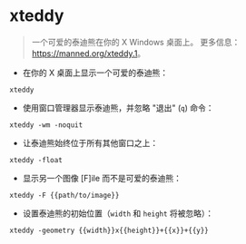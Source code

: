# xteddy

> 一个可爱的泰迪熊在你的 X Windows 桌面上。
> 更多信息：<https://manned.org/xteddy.1>。

- 在你的 X 桌面上显示一个可爱的泰迪熊：

`xteddy`

- 使用窗口管理器显示泰迪熊，并忽略 "退出" (`q`) 命令：

`xteddy -wm -noquit`

- 让泰迪熊始终位于所有其他窗口之上：

`xteddy -float`

- 显示另一个图像 [F]ile 而不是可爱的泰迪熊：

`xteddy -F {{path/to/image}}`

- 设置泰迪熊的初始位置（`width` 和 `height` 将被忽略）：

`xteddy -geometry {{width}}x{{height}}+{{x}}+{{y}}`